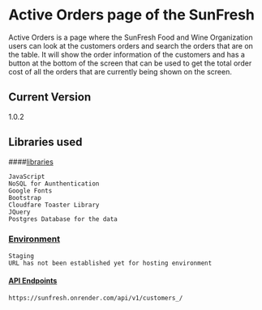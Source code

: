 # Active Orders page of the SunFresh
Active Orders is a page where the SunFresh Food and Wine Organization users 
can look at the customers orders and search the orders that are on the table. It will show the order information 
of the customers and has a button at the bottom of the screen that can be used to get the total order cost of all the orders that are currently
being shown on the screen.

## Current Version
1.0.2

## Libraries used

####[libraries](https://nuget.org/packages/toastr)
```
JavaScript
NoSQL for Aunthentication
Google Fonts
Bootstrap
Cloudfare Toaster Library
JQuery
Postgres Database for the data
```

###  [Environment]()
```
Staging 
URL has not been established yet for hosting environment
```

#### [API Endpoints]()
```
https://sunfresh.onrender.com/api/v1/customers_/
```


